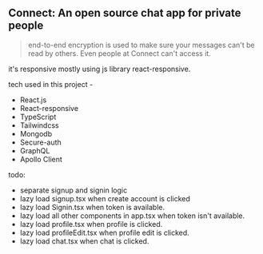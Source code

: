 ## Connect: An open source chat app for private people

> end-to-end encryption is used to make sure your messages can't be read by others. Even people at Connect can't access it.

it's responsive mostly using js library react-responsive.

tech used in this project -
* React.js
* React-responsive
* TypeScript
* Tailwindcss
* Mongodb
* Secure-auth
* GraphQL
* Apollo Client

todo: 
- separate signup and signin logic
- lazy load signup.tsx when create account is clicked
- lazy load Signin.tsx when token is available.
- lazy load all other components in app.tsx when token isn't available.
- lazy load profile.tsx when profile is clicked.
- lazy load profileEdit.tsx when profile edit is clicked.
- lazy load chat.tsx when chat is clicked.